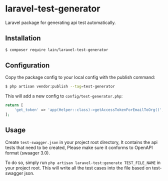 # laravel-test-generator
Laravel package for generating api test automatically.

## Installation

```bash
$ composer require lain/laravel-test-generator
```

## Configuration

Copy the package config to your local config with the publish command:

```bash
$ php artisan vendor:publish --tag=test-generator
```

This will add a new config to ``config/test-generator.php``:

```php
return [
    'get_token' => 'app(Helper::class)->getAccessTokenForEmailToOrg()',
];
```

## Usage
Create ``test-swagger.json`` in your project root directory, It contains the api tests that need to be created, Please make sure it conforms to OpenAPI format (swaager 3.0).

To do so, simply run ```php artisan laravel-test:generate TEST_FILE_NAME``` in your project root. This will write all the test cases into the file based on test-swagger json.
